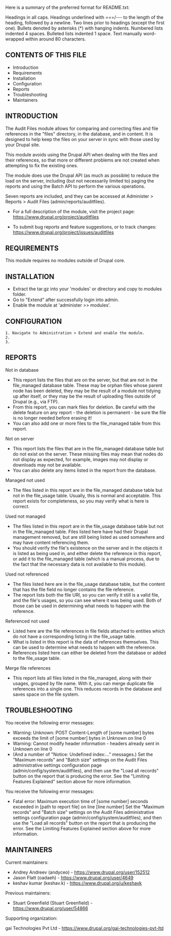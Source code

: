 Here is a summary of the preferred format for README.txt:

Headings in all caps.
Headings underlined with ===/--- to the length of the heading, followed by a newline.
Two lines prior to headings (except the first one).
Bullets denoted by asterisks (*) with hanging indents.
Numbered lists indented 4 spaces.
Bulleted lists indented 1 space.
Text manually word-wrapped within around 80 characters.



CONTENTS OF THIS FILE
---------------------

 * Introduction
 * Requirements
 * Installation
 * Configuration
 * Reports
 * Troubleshooting
 * Maintainers


INTRODUCTION
------------

The Audit Files module allows for comparing and correcting files and file
references in the "files" directory, in the database, and in content. It is
designed to help keep the files on your server in sync with those used by your
Drupal site.

This module avoids using the Drupal API when dealing with the files and their
references, so that more or different problems are not created when attempting
to fix the existing ones.

The module does use the Drupal API (as much as possible) to reduce the load on
the server, including (but not necessarily limited to) paging the reports and
using the Batch API to perform the various operations.

Seven reports are included, and they can be accessed at Administer > Reports >
Audit Files (admin/reports/auditfiles).

 * For a full description of the module, visit the project page:
  https://www.drupal.org/project/auditfiles

 * To submit bug reports and feature suggestions, or to track changes:
  https://www.drupal.org/project/issues/auditfiles


REQUIREMENTS
------------

This module requires no modules outside of Drupal core.


INSTALLATION
------------

 * Extract the tar.gz into your 'modules' or directory and copy to modules
   folder.
 * Go to "Extend" after successfully login into admin.
 * Enable the module at 'administer >> modules'.


CONFIGURATION
-------------

    1. Navigate to Administration > Extend and enable the module.
    2.
    3.  


REPORTS
-------

 Not in database

  * This report lists the files that are on the server, but that are not in the
  file_managed database table. These may be orphan files whose parent node has
  been deleted, they may be the result of a module not tidying up after itself,
  or they may be the result of uploading files outside of Drupal (e.g., via
  FTP).
  * From this report, you can mark files for deletion. Be careful with the delete
  feature on any report - the deletion is permanent - be sure the file is no
  longer needed before erasing it!
  * You can also add one or more files to the file_managed table from this
  report.

 Not on server

  * This report lists the files that are in the file_managed database table but
  do not exist on the server. These missing files may mean that nodes do not
  display as expected, for example, images may not display or downloads may
  not be available.
  * You can also delete any items listed in the report from the database.

 Managed not used

  * The files listed in this report are in the file_managed database table but
  not in the file_usage table. Usually, this is normal and acceptable. This
  report exists for completeness, so you may verify what is here is correct.

 Used not managed

  * The files listed in this report are in the file_usage database table but not
  in the file_managed table. Files listed here have had their Drupal management
  removed, but are still being listed as used somewhere and may have content
  referencing them.
  * You should verify the file's existence on the server and in the objects it is
  listed as being used in, and either delete the reference in this report, or
  add it to the file_managed table (which is a manual process, due to the fact that
  the necessary data is not available to this module).

 Used not referenced

  * The files listed here are in the file_usage database table, but the content
  that has the file field no longer contains the file reference.
  * The report lists both the file URI, so you can verify it still is a valid
  file, and the file's usages, so you can see where it was being used. Both of
  those can be used in determining what needs to happen with the reference.

 Referenced not used

  * Listed here are the file references in file fields attached to entities
  which do not have a corresponding listing in the file_usage table.
  * What is listed in this report is the data of references themselves.
  This can be used to determine what needs to happen with the reference.
  * References listed here can either be deleted from the database or added to
  the file_usage table.

 Merge file references

  * This report lists all files listed in the file_managed, along with their
  usages, grouped by file name. With it, you can merge duplicate file
  references into a single one. This reduces records in the database and saves
  space on the file system.


TROUBLESHOOTING
---------------

 You receive the following error messages:
  * Warning: Unknown: POST Content-Length of [some number] bytes exceeds the
   limit of [some number] bytes in Unknown on line 0
  * Warning: Cannot modify header information - headers already sent in Unknown
   on line 0
  * (And a number of "Notice: Undefined index:..." messages.)
 Set the "Maximum records" and "Batch size" settings on the Audit Files
 administrative settings configuration page (admin/config/system/auditfiles),
 and then use the "Load all records" button on the report that is producing the
 error. See the "Limiting Features Explained" section above for more
 information.

 You receive the following error messages:
  * Fatal error: Maximum execution time of [some number] seconds exceeded in
   [path to report file] on line [line number]
 Set the "Maximum records" and "Batch size" settings on the Audit Files
 administrative settings configuration page (admin/config/system/auditfiles),
 and then use the "Load all records" button on the report that is producing the
 error. See the Limiting Features Explained section above for more information.


MAINTAINERS
-----------

 Current maintainers:

  * Andrey Andreev (andyceo) - https://www.drupal.org/user/152512
  * Jason Flatt (oadaeh) - https://www.drupal.org/user/4649
  * keshav kumar (keshav.k) - https://www.drupal.org/u/keshavk
 
 Previous maintainers:

  * Stuart Greenfield (Stuart Greenfield) - https://www.drupal.org/user/54866

  Supporting organization:

   gai Technologies Pvt Ltd - https://www.drupal.org/gai-technologies-pvt-ltd

